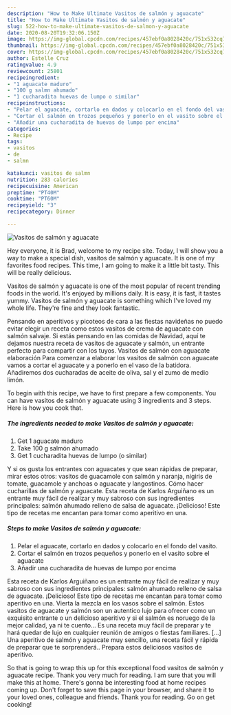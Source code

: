 ```yaml
---
description: "How to Make Ultimate Vasitos de salmón y aguacate"
title: "How to Make Ultimate Vasitos de salmón y aguacate"
slug: 522-how-to-make-ultimate-vasitos-de-salmon-y-aguacate
date: 2020-08-20T19:32:06.150Z
image: https://img-global.cpcdn.com/recipes/457ebf0a8028420c/751x532cq70/vasitos-de-salmon-y-aguacate-foto-principal.jpg
thumbnail: https://img-global.cpcdn.com/recipes/457ebf0a8028420c/751x532cq70/vasitos-de-salmon-y-aguacate-foto-principal.jpg
cover: https://img-global.cpcdn.com/recipes/457ebf0a8028420c/751x532cq70/vasitos-de-salmon-y-aguacate-foto-principal.jpg
author: Estelle Cruz
ratingvalue: 4.9
reviewcount: 25801
recipeingredient:
- "1 aguacate maduro"
- "100 g salmn ahumado"
- "1 cucharadita huevas de lumpo o similar"
recipeinstructions:
- "Pelar el aguacate, cortarlo en dados y colocarlo en el fondo del vasito."
- "Cortar el salmón en trozos pequeños y ponerlo en el vasito sobre el aguacate"
- "Añadir una cucharadita de huevas de lumpo por encima"
categories:
- Recipe
tags:
- vasitos
- de
- salmn

katakunci: vasitos de salmn 
nutrition: 283 calories
recipecuisine: American
preptime: "PT40M"
cooktime: "PT60M"
recipeyield: "3"
recipecategory: Dinner

---
```



![Vasitos de salmón y aguacate](https://img-global.cpcdn.com/recipes/457ebf0a8028420c/751x532cq70/vasitos-de-salmon-y-aguacate-foto-principal.jpg)

Hey everyone, it is Brad, welcome to my recipe site. Today, I will show you a way to make a special dish, vasitos de salmón y aguacate. It is one of my favorites food recipes. This time, I am going to make it a little bit tasty. This will be really delicious.

Vasitos de salmón y aguacate is one of the most popular of recent trending foods in the world. It's enjoyed by millions daily. It is easy, it is fast, it tastes yummy. Vasitos de salmón y aguacate is something which I've loved my whole life. They're fine and they look fantastic.

Pensando en aperitivos y picoteos de cara a las fiestas navideñas no puedo evitar elegir un receta como estos vasitos de crema de aguacate con salmón salvaje. Si estás pensando en las comidas de Navidad, aquí te dejamos nuestra receta de vasitos de aguacate y salmón, un entrante perfecto para compartir con los tuyos. Vasitos de salmón con aguacate elaboración Para comenzar a elaborar los vasitos de salmón con aguacate vamos a cortar el aguacate y a ponerlo en el vaso de la batidora. Añadiremos dos cucharadas de aceite de oliva, sal y el zumo de medio limón.


To begin with this recipe, we have to first prepare a few components. You can have vasitos de salmón y aguacate using 3 ingredients and 3 steps. Here is how you cook that.

<!--inarticleads1-->

##### The ingredients needed to make Vasitos de salmón y aguacate:

1. Get 1 aguacate maduro
1. Take 100 g salmón ahumado
1. Get 1 cucharadita huevas de lumpo (o similar)


Y si os gusta los entrantes con aguacates y que sean rápidas de preparar, mirar estos otros: vasitos de guacamole con salmón y naranja, nigiris de tomate, guacamole y anchoas o aguacate y langostinos. Cómo hacer cucharillas de salmón y aguacate. Esta receta de Karlos Arguiñano es un entrante muy fácil de realizar y muy sabroso con sus ingredientes principales: salmón ahumado relleno de salsa de aguacate. ¡Delicioso! Este tipo de recetas me encantan para tomar como aperitivo en una. 

<!--inarticleads2-->

##### Steps to make Vasitos de salmón y aguacate:

1. Pelar el aguacate, cortarlo en dados y colocarlo en el fondo del vasito.
1. Cortar el salmón en trozos pequeños y ponerlo en el vasito sobre el aguacate
1. Añadir una cucharadita de huevas de lumpo por encima


Esta receta de Karlos Arguiñano es un entrante muy fácil de realizar y muy sabroso con sus ingredientes principales: salmón ahumado relleno de salsa de aguacate. ¡Delicioso! Este tipo de recetas me encantan para tomar como aperitivo en una. Vierta la mezcla en los vasos sobre el salmón. Estos vasitos de aguacate y salmón son un autentico lujo para ofrecer como un exquisito entrante o un delicioso aperitivo y si el salmón es noruego de la mejor calidad, ya ni te cuento… Es una receta muy fácil de preparar y te hará quedar de lujo en cualquier reunión de amigos o fiestas familiares. […] Una aperitivo de salmón y aguacate muy sencillo, una receta fácil y rápida de preparar que te sorprenderá.. Prepara estos deliciosos vasitos de aperitivo. 

So that is going to wrap this up for this exceptional food vasitos de salmón y aguacate recipe. Thank you very much for reading. I am sure that you will make this at home. There's gonna be interesting food at home recipes coming up. Don't forget to save this page in your browser, and share it to your loved ones, colleague and friends. Thank you for reading. Go on get cooking!
